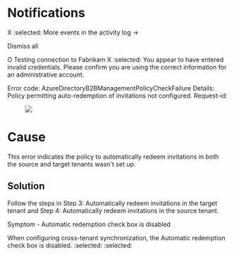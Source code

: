 <!-- PageHeader="Error code: AzureDirectoryB2BManagementPolicyCheckFailure Details: Policy permitting auto-redemption of invitations not configured." -->

Notifications
===

X
 :selected:
More events in the activity log ->

Dismiss all

O Testing connection to Fabrikam X
 :selected:
You appear to have entered invalid credentials. Please confirm you are using the correct information for an administrative account.

Error code: AzureDirectoryB2BManagementPolicyCheckFailure Details: Policy permitting auto-redemption of invitations not configured. Request-id:

<figure>

![](figures/0)

<!-- FigureContent="\+ 16 minutes ago" -->

</figure>



# Cause

This error indicates the policy to automatically redeem invitations in both the source and target tenants wasn't set up.


## Solution

Follow the steps in Step 3: Automatically redeem invitations in the target tenant and Step 4: Automatically redeem invitations in the source tenant.

Symptom - Automatic redemption check box is disabled

When configuring cross-tenant synchronization, the Automatic redemption check box is disabled.
:selected: :selected: